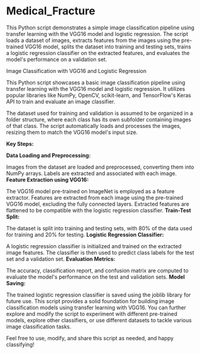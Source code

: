 # Medical_Fracture
This Python script demonstrates a simple image classification pipeline using transfer learning with the VGG16 model and logistic regression. The script loads a dataset of images, extracts features from the images using the pre-trained VGG16 model, splits the dataset into training and testing sets, trains a logistic regression classifier on the extracted features, and evaluates the model's performance on a validation set.

Image Classification with VGG16 and Logistic Regression

This Python script showcases a basic image classification pipeline using transfer learning with the VGG16 model and logistic regression. It utilizes popular libraries like NumPy, OpenCV, scikit-learn, and TensorFlow's Keras API to train and evaluate an image classifier.

The dataset used for training and validation is assumed to be organized in a folder structure, where each class has its own subfolder containing images of that class. The script automatically loads and processes the images, resizing them to match the VGG16 model's input size.

**Key Steps:**

**Data Loading and Preprocessing:**

Images from the dataset are loaded and preprocessed, converting them into NumPy arrays.
Labels are extracted and associated with each image.
**Feature Extraction using VGG16:**

The VGG16 model pre-trained on ImageNet is employed as a feature extractor.
Features are extracted from each image using the pre-trained VGG16 model, excluding the fully connected layers.
Extracted features are flattened to be compatible with the logistic regression classifier.
**Train-Test Split:**

The dataset is split into training and testing sets, with 80% of the data used for training and 20% for testing.
**Logistic Regression Classifier:**

A logistic regression classifier is initialized and trained on the extracted image features.
The classifier is then used to predict class labels for the test set and a validation set.
**Evaluation Metrics:**

The accuracy, classification report, and confusion matrix are computed to evaluate the model's performance on the test and validation sets.
**Model Saving:**

The trained logistic regression classifier is saved using the joblib library for future use.
This script provides a solid foundation for building image classification models using transfer learning with VGG16. You can further explore and modify the script to experiment with different pre-trained models, explore other classifiers, or use different datasets to tackle various image classification tasks.

Feel free to use, modify, and share this script as needed, and happy classifying!
